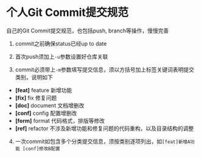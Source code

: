 # 个人Git Commit提交规范

自己的Git Commit提交规范，也包括push, branch等操作，慢慢完善

1. commit之前确保status已经up to date

2. 首次push须加上`-u`参数设置好仓库关联

3. commit必须带上`-m`参数填写提交信息，须以方括号加上标签关键词表明提交类别，说明如下
  - **[feat]** feature 新增功能
  - **[fix]** fix 修复问题
  - **[doc]** document 文档增删改
  - **[conf]** config 配置增删改
  - **[form]** format 代码格式，排版等修改
  - **[ref]** refactor 不涉及新增功能和修复问题的代码重构，以及目录结构的调整

4. 一次commit如包含多个分类提交信息，须按类别逐项列出，如`[feat]新增A功能 [conf]修改B配置`